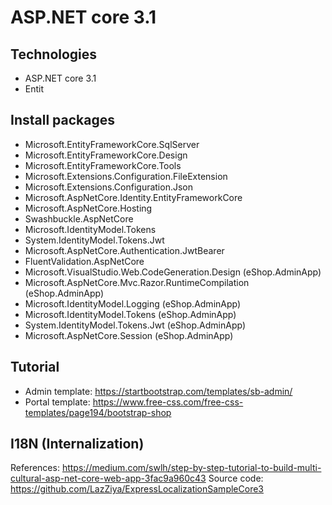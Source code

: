 # ASP.NET core 3.1 
## Technologies
- ASP.NET core 3.1
- Entit
## Install packages
- Microsoft.EntityFrameworkCore.SqlServer
- Microsoft.EntityFrameworkCore.Design
- Microsoft.EntityFrameworkCore.Tools
- Microsoft.Extensions.Configuration.FileExtension
- Microsoft.Extensions.Configuration.Json
- Microsoft.AspNetCore.Identity.EntityFrameworkCore
- Microsoft.AspNetCore.Hosting
- Swashbuckle.AspNetCore
- Microsoft.IdentityModel.Tokens
- System.IdentityModel.Tokens.Jwt
- Microsoft.AspNetCore.Authentication.JwtBearer
- FluentValidation.AspNetCore
- Microsoft.VisualStudio.Web.CodeGeneration.Design    (eShop.AdminApp)
- Microsoft.AspNetCore.Mvc.Razor.RuntimeCompilation    (eShop.AdminApp)
- Microsoft.IdentityModel.Logging    (eShop.AdminApp)
- Microsoft.IdentityModel.Tokens    (eShop.AdminApp)
- System.IdentityModel.Tokens.Jwt    (eShop.AdminApp)
- Microsoft.AspNetCore.Session    (eShop.AdminApp)
## Tutorial

- Admin template: https://startbootstrap.com/templates/sb-admin/
- Portal template: https://www.free-css.com/free-css-templates/page194/bootstrap-shop

## I18N (Internalization)
References: https://medium.com/swlh/step-by-step-tutorial-to-build-multi-cultural-asp-net-core-web-app-3fac9a960c43
Source code: https://github.com/LazZiya/ExpressLocalizationSampleCore3